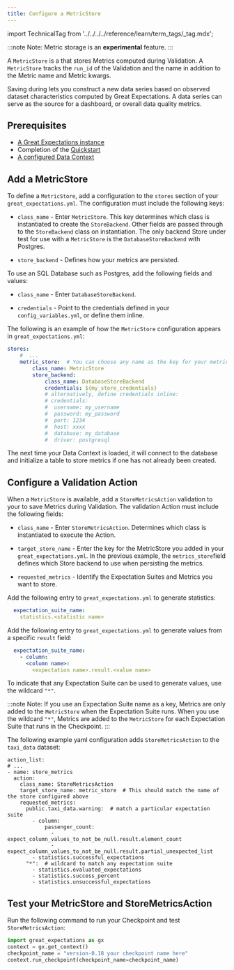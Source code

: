 ```yaml
---
title: Configure a MetricStore
---
```

import TechnicalTag from '../../../../reference/learn/term_tags/_tag.mdx';

:::note Note:
Metric storage is an **experimental** feature.
:::

A `MetricStore` is a <TechnicalTag tag="store" text="Store" /> that stores Metrics computed during Validation. A `MetricStore` tracks the `run_id` of the Validation and the <TechnicalTag tag="expectation_suite" text="Expectation Suite" /> name in addition to the Metric name and Metric kwargs.

Saving <TechnicalTag tag="metric" text="Metrics" /> during <TechnicalTag tag="validation" text="Validation" /> lets you construct a new data series based on observed dataset characteristics computed by Great Expectations. A data series can serve as the source for a dashboard, or overall data quality metrics.

## Prerequisites

- [A Great Expectations instance](/oss/guides/setup/setup_overview.md)
- Completion of the [Quickstart](/oss/tutorials/quickstart.md)
- [A configured Data Context](/oss/guides/setup/configuring_data_contexts/instantiating_data_contexts/instantiate_data_context.md)

## Add a MetricStore

To define a `MetricStore`, add a <TechnicalTag tag="metric_store" text="Metric Store" /> configuration to the `stores` section of your `great_expectations.yml`. The configuration must include the following keys:

- `class_name` - Enter `MetricStore`. This key determines which class is instantiated to create the `StoreBackend`. Other fields are passed through to the `StoreBackend` class on instantiation. The only backend Store under test for use with a `MetricStore` is the `DatabaseStoreBackend` with Postgres.

- `store_backend` - Defines how your metrics are persisted. 

To use an SQL Database such as Postgres, add the following fields and values: 

- `class_name` - Enter `DatabaseStoreBackend`. 

- `credentials` - Point to the credentials defined in your `config_variables.yml`, or define them inline.

The following is an example of how the `MetricStore` configuration appears in `great_expectations.yml`:

```yaml title="YAML"
stores:
    #  ...
    metric_store:  # You can choose any name as the key for your metric store
        class_name: MetricStore
        store_backend:
            class_name: DatabaseStoreBackend
            credentials: ${my_store_credentials}
            # alternatively, define credentials inline:
            # credentials:
            #  username: my_username
            #  password: my_password
            #  port: 1234
            #  host: xxxx
            #  database: my_database
            #  driver: postgresql
```

The next time your Data Context is loaded, it will connect to the database and initialize a table to store metrics if one has not already been created.

## Configure a Validation Action

When a `MetricStore` is available, add a `StoreMetricsAction` validation <TechnicalTag tag="action" text="Action" /> to your <TechnicalTag tag="checkpoint" text="Checkpoint" /> to save Metrics during Validation. The validation Action must include the following fields:

- `class_name` - Enter `StoreMetricsAction`. Determines which class is instantiated to execute the Action.

- `target_store_name` - Enter the key for the MetricStore you added in your `great_expectations.yml`. In the previous example, the `metrics_store`field defines which Store backend to use when persisting the metrics.

- `requested_metrics` - Identify the Expectation Suites and Metrics you want to store.
  
Add the following entry to `great_expectations.yml` to generate <TechnicalTag tag="validation_result" text="Validation Result" /> statistics:

```yaml title="YAML"
  expectation_suite_name:
    statistics.<statistic name>
```

Add the following entry to `great_expectations.yml` to generate values from a specific <TechnicalTag tag="expectation" text="Expectation" /> `result` field:

```yaml title="YAML"
  expectation_suite_name:
    - column:
      <column name>:
        <expectation name>.result.<value name>
```

To indicate that any Expectation Suite can be used to generate values, use the wildcard `"*"`. 

:::note Note:
If you use an Expectation Suite name as a key, Metrics are only added to the `MetricStore` when the Expectation Suite runs. When you use the wildcard `"*"`, Metrics are added to the `MetricStore` for each Expectation Suite that runs in the Checkpoint.
:::

The following example yaml configuration adds `StoreMetricsAction` to the `taxi_data` dataset:

```
action_list:
# ...
- name: store_metrics
  action:
    class_name: StoreMetricsAction
    target_store_name: metric_store  # This should match the name of the store configured above
    requested_metrics:
      public.taxi_data.warning:  # match a particular expectation suite
        - column:
            passenger_count:
              - expect_column_values_to_not_be_null.result.element_count
              - expect_column_values_to_not_be_null.result.partial_unexpected_list
        - statistics.successful_expectations
      "*":  # wildcard to match any expectation suite
        - statistics.evaluated_expectations
        - statistics.success_percent
        - statistics.unsuccessful_expectations
```

## Test your MetricStore and StoreMetricsAction

Run the following command to run your Checkpoint and test `StoreMetricsAction`:

<!--A snippet is required for this code block.-->

```python title="Python"
import great_expectations as gx
context = gx.get_context()
checkpoint_name = "version-0.18 your checkpoint name here"
context.run_checkpoint(checkpoint_name=checkpoint_name)
```